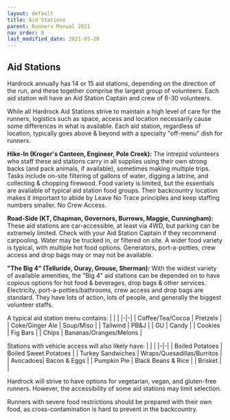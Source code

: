 ```yaml
---
layout: default
title: Aid Stations
parent: Runners Manual 2021
nav_order: 8
last_modified_date: 2021-05-20
---
```


## Aid Stations

Hardrock annually has 14 or 15 aid stations, depending on the direction of the run, and these together comprise the largest group of volunteers. Each aid station will have an Aid Station Captain and crew of 6-30 volunteers.

While all Hardrock Aid Stations strive to maintain a high level of care for the runners, logistics such as space, access and location necessarily cause some differences in what is available. Each aid station, regardless of location, typically goes above & beyond with a specialty "off-menu" dish for runners.

**Hike-In (Kroger's Canteen, Engineer, Pole Creek):**
The intrepid volunteers who staff these aid stations carry in all supplies using their own strong backs (and pack animals, if available), sometimes making multiple trips. Tasks include on-site filtering of gallons of water, digging a latrine, and collecting & chopping firewood. Food variety is limited, but the essentials are available of typical aid station food groups. Their backcountry location makes it important to abide by Leave No Trace principles and keep staffing numbers smaller. No Crew Access.

**Road-Side (KT, Chapman, Governors, Burrows, Maggie, Cunningham):**
These aid stations are car-accessible, at least via 4WD, but parking can be extremely limited. Check with your Aid Station Captain if they recommend carpooling. Water may be trucked in, or filtered on site. A wider food variety is typical, with multiple hot food options. Generators, port-a-potties, crew access and drop bags may or may not be available.

**"The Big 4" (Telluride, Ouray, Grouse, Sherman):**
With the widest variety of available amenities, the "Big 4" aid stations can be depended on to have copious options for hot food & beverages, drop bags & other services. Electricity, port-a-potties/bathrooms, crew access and drop bags are standard. They have lots of action, lots of people, and generally the biggest volunteer staffs.

A typical aid station menu contains:
| | |
|-|-|
| Coffee/Tea/Cocoa | Pretzels |
| Coke/Ginger Ale | Soup/Miso |
| Tailwind | PB&J |
| GU | Candy |
| Cookies | Fig Bars |
| Chips | Bananas/Oranges/Melons |
 
Stations with vehicle access will also likely have:
| | |
|-|-|
| Boiled Potatoes | Boiled Sweet Potatoes |
| Turkey Sandwiches | Wraps/Quesadillas/Burritos |
| Avocadoes| Bacon & Eggs |
| Pumpkin Pie | Black Beans & Rice |
| Brisket | |
 
Hardrock will strive to have options for vegetarian, vegan, and gluten-free runners. However, the accessibility of some aid stations may limit selection. 
 
Runners with severe food restrictions should be prepared with their own food, as cross-contamination is hard to prevent in the backcountry.
